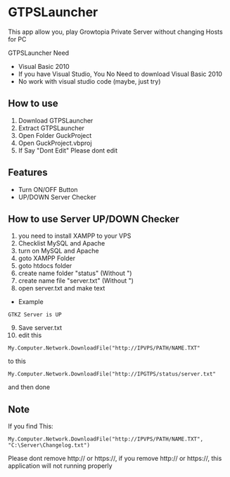 # GTPSLauncher
This app allow you, play Growtopia Private Server without changing Hosts for PC

GTPSLauncher Need
- Visual Basic 2010
- If you have Visual Studio, You No Need to download Visual Basic 2010
- No work with visual studio code (maybe, just try)
## How to use
1. Download GTPSLauncher
2. Extract GTPSLauncher
3. Open Folder GuckProject
4. Open GuckProject.vbproj
5. If Say "Dont Edit" Please dont edit
## Features
- Turn ON/OFF Button
- UP/DOWN Server Checker

## How to use Server UP/DOWN Checker

1. you need to install XAMPP to your VPS
2. Checklist MySQL and Apache
3. turn on MySQL and Apache
4. goto XAMPP Folder
5. goto htdocs folder
6. create name folder "status" (Without ")
7. create name file "server.txt" (Without ")
8. open server.txt and make text
- Example
```
GTKZ Server is UP
```
9. Save server.txt
10. edit this
```
My.Computer.Network.DownloadFile("http://IPVPS/PATH/NAME.TXT"
```
to this
```
My.Computer.Network.DownloadFile("http://IPGTPS/status/server.txt"
```

and then done
## Note
If you find This:
```
My.Computer.Network.DownloadFile("http://IPVPS/PATH/NAME.TXT", "C:\Server\Changelog.txt")
```
Please dont remove http:// or https://, if you remove http:// or https://, this application will not running properly
